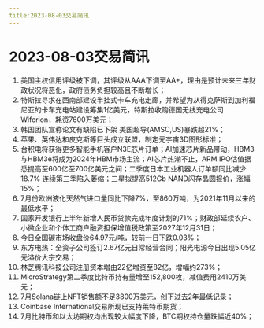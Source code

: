 ```yaml
---
title:2023-08-03交易简讯
---
```

# 2023-08-03交易简讯
1. 美国主权信用评级被下调，其评级从AAA下调至AA+，理由是预计未来三年财政状况将恶化，政府债务负担较高且不断增长；
2. 特斯拉寻求在西南部建设半挂式卡车充电走廊，并希望为从得克萨斯到加利福尼亚的卡车充电站建设筹集1亿美元，特斯拉收购德国无线充电公司 Wiferion，耗资7600万美元；
3. 韩国团队宣称论文有缺陷已下架 美国超导(AMSC,US)暴跌超21%；
4. 苹果、英伟达和皮克斯等巨头成立联盟，制定元宇宙3D图形标准；
5. 台积电将获得更多智能手机客户N3E芯片订单；AI加速芯片新品带动，HBM3与HBM3e将成为2024年HBM市场主流；AI芯片热潮不止，ARM IPO估值据悉提高至600亿至700亿美元之间；二季度日本工业机器人订单额同比减少18.7% 连续第三季陷入萎缩；三星拟提高512Gb NAND闪存晶圆报价，涨幅15%；
6. 7月份欧洲液化天然气进口量同比下降7%，至860万吨，为2021年11月以来的最低水平；
7. 国家开发银行上半年新增人民币贷款完成年度计划的71%；财政部延续农户、小微企业和个体工商户融资担保增值税政策至2027年12月31日；
8. 今日全国碳市场收盘价64.97元/吨，较前一日下跌0.03%；
9. 东方电热：全资子公司签订2.67亿元日常经营合同；阳光电源今日出现5.05亿元溢价大宗交易；
10. 林芝腾讯科技公司注册资本增由22亿增资至82亿，增幅约273%；
11. MicroStrategy第二季度比特币持有量增至152,800枚，减值费用2410万美元；
12. 7月Solana链上NFT销售额不足3800万美元，创下过去2年最低记录；
13. Coinbase International交易所现已支持莱特币期货；
14. 7月比特币和以太坊期权均出现较大幅度下降，BTC期权持仓量跌幅近40%；